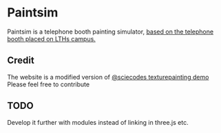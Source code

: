 # Paintsim
Paintsim is a telephone booth painting simulator, [based on the telephone booth placed on LTHs campus.](https://www.dsek.se/wiki/index.php/%C3%96n_%C3%98n)

## Credit
The website is a modified version of [@sciecodes texturepainting demo](https://rawcdn.githack.com/sciecode/three.js/f4e363a8e0cf6c496f4191192d7eb15110442a7c/examples/webgl_paint_texture.html)
Please feel free to contribute

## TODO
Develop it further with modules instead of linking in three.js etc. 